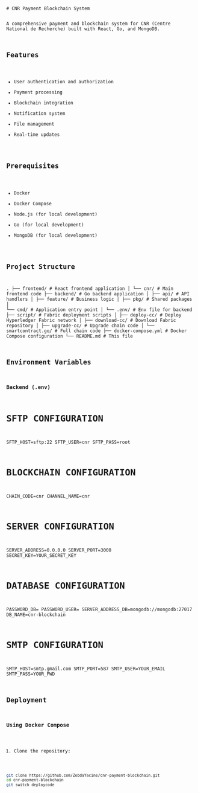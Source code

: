 <!DOCTYPE html>
<html lang="en">
<head>
  <meta charset="UTF-8">
  <title>CNR Payment Blockchain System</title>
</head>
<body>
<pre><code>
# CNR Payment Blockchain System

A comprehensive payment and blockchain system for CNR (Centre National de Recherche) built with React, Go, and MongoDB.

## Features

- User authentication and authorization
- Payment processing
- Blockchain integration
- Notification system
- File management
- Real-time updates

## Prerequisites

- Docker
- Docker Compose
- Node.js (for local development)
- Go (for local development)
- MongoDB (for local development)

## Project Structure

.
├── frontend/              # React frontend application
│   └── cnr/               # Main frontend code
├── backend/               # Go backend application
│   ├── api/               # API handlers
│   ├── feature/           # Business logic
│   ├── pkg/               # Shared packages
│   └── cmd/               # Application entry point
│   └── .env/              # Env file for backend
├── script/                # Fabric deployment scripts
│   ├── deploy-cc/         # Deploy Hyperledger Fabric network
│   ├── download-cc/       # Download Fabric repository
│   ├── upgrade-cc/        # Upgrade chain code
│   └── smartcontract.go/  # Full chain code
├── docker-compose.yml     # Docker Compose configuration
└── README.md              # This file

## Environment Variables

### Backend (.env)

# SFTP CONFIGURATION
SFTP_HOST=sftp:22 
SFTP_USER=cnr
SFTP_PASS=root

# BLOCKCHAIN CONFIGURATION
CHAIN_CODE=cnr
CHANNEL_NAME=cnr

# SERVER CONFIGURATION
SERVER_ADDRESS=0.0.0.0
SERVER_PORT=3000
SECRET_KEY=YOUR_SECRET_KEY

# DATABASE CONFIGURATION
PASSWORD_DB=
PASSWORD_USER=
SERVER_ADDRESS_DB=mongodb://mongodb:27017
DB_NAME=cnr-blockchain

# SMTP CONFIGURATION
SMTP_HOST=smtp.gmail.com
SMTP_PORT=587
SMTP_USER=YOUR_EMAIL
SMTP_PASS=YOUR_PWD

## Deployment

### Using Docker Compose

1. Clone the repository:
```bash
git clone https://github.com/ZebdaYacine/cnr-payment-blockchain.git
cd cnr-payment-blockchain
git switch deploycode 
